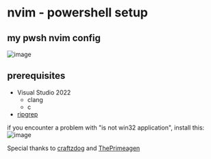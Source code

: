 # nvim - powershell setup
## my pwsh nvim config
![image](https://github.com/4ry1337/nvim/assets/52571621/c9a7e42a-ca5c-4dcf-a9b2-bcdc4e5ffd29)

## prerequisites

- Visual Studio 2022
  - clang
  - c
- [ripgrep](https://github.com/BurntSushi/ripgrep)

if you encounter a problem with "is not win32 application", install this:
![image](https://github.com/4ry1337/nvim/assets/52571621/0279751b-44b5-49c1-bfb8-e8e8aabab4b9)

Special thanks to [craftzdog](https://github.com/craftzdog/dotfiles-public) and [ThePrimeagen](https://github.com/ThePrimeagen/init.lua)
